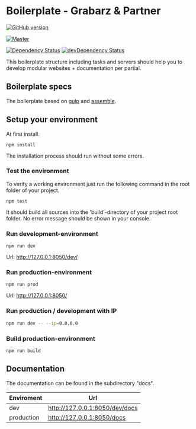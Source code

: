 # Boilerplate - Grabarz & Partner

[![GitHub version](https://badge.fury.io/gh/GrabarzUndPartner%2Fgp-boilerplate.svg)](https://badge.fury.io/gh/GrabarzUndPartner%2Fgp-boilerplate) 

[![Master][github-workflow-master-src]][github-workflow-master-href]

[![Dependency Status](https://img.shields.io/david/GrabarzUndPartner/gp-boilerplate.svg?style=flat)](https://david-dm.org/GrabarzUndPartner/gp-boilerplate)
[![devDependency Status](https://img.shields.io/david/dev/GrabarzUndPartner/gp-boilerplate.svg?style=flat)](https://david-dm.org/GrabarzUndPartner/gp-boilerplate#info=devDependencies) 


<!-- [![Build Status](https://img.shields.io/travis/GrabarzUndPartner/gp-boilerplate.svg?style=flat&label=Linux%20build)](https://travis-ci.org/GrabarzUndPartner/gp-boilerplate) -->
<!-- [![Windows Build status](https://img.shields.io/appveyor/ci/GrabarzUndPartner/gp-boilerplate.svg?style=flat&label=Windows%20build)](https://ci.appveyor.com/project/GrabarzUndPartner/gp-boilerplate) -->

This boilerplate structure including tasks and servers should help you to develop modular websites + documentation per partial.

## Boilerplate specs

The boilerplate based on [gulp](https://github.com/gulpjs/gulp) and [assemble](https://github.com/assemble/assemble).

## Setup your environment

At first install.

```
npm install
```

The installation process should run without some errors.

### Test the environment

To verify a working environment just run the following command in the root folder of your project.

```
npm test
```

It should build all sources into the 'build'-directory of your project root folder. No error message should be shown in your console.

### Run development-environment

```
npm run dev
```

Url: http://127.0.0.1:8050/dev/

### Run production-environment

```
npm run prod
```

Url: http://127.0.0.1:8050/

### Run production / development with IP

```bash
npm run dev -- --ip=0.0.0.0
```

### Build production-environment

```
npm run build
```

## Documentation

The documentation can be found in the subdirectory "docs".

| Enviroment | Url                            |
| ---------- | ------------------------------ |
| dev        | http://127.0.0.1:8050/dev/docs |
| production | http://127.0.0.1:8050/docs     |


[github-workflow-master-src]: <https://github.com/GrabarzUndPartner/gp-boilerplate/workflows/Master/badge.svg?branch=master>
[github-workflow-master-href]: <https://github.com/GrabarzUndPartner/gp-boilerplate/actions?query=workflow%3AMaster>